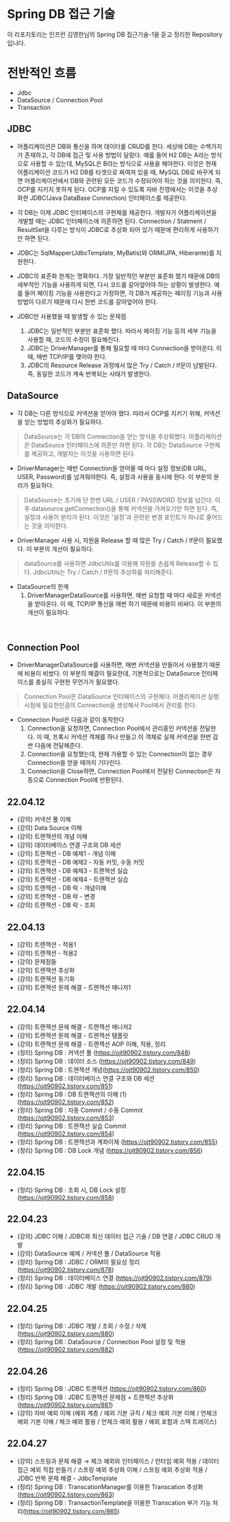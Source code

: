 # Spring DB 접근 기술
이 리포지토리는 인프런 김영한님의 Spring DB 접근기술-1을 듣고 정리한 Repository입니다.

# 전반적인 흐름
- Jdbc
- DataSource / Connection Pool
- Transaction


## JDBC
- 어플리케이션은 DB와 통신을 하며 데이터를 CRUD를 한다. 세상에 DB는 수백가지가 존재하고, 각 DB에 접근 및 사용 방법이 달랐다. 예를 들어 H2 DB는 A라는 방식으로 사용할 수 있는데, MySQL은 B라는 방식으로 사용을 해야한다. 이것은 현재 어플리케이션 코드가 H2 DB를 타겟으로 짜여져 있을 때, MySQL DB로 바꾸게 되면 어플리케이션에서 DB와 관련된 모든 코드가 수정되어야 하는 것을 의미한다. 즉, OCP를 지키지 못하게 된다. OCP를 지킬 수 있도록 자바 진영에서는 이것을 추상화한 JDBC(Java DataBase Connection) 인터페이스를 제공한다. 

- 각 DB는 이제 JDBC 인터페이스의 구현체를 제공한다. 개발자가 어플리케이션을 개발할 때는 JDBC 인터페이스에 의존하면 된다. Connection / Statment / ResultSet을 다루는 방식이 JDBC로 추상화 되어 있기 때문에 편리하게 사용하기만 하면 된다. 

- JDBC는 SqlMapper(JdbcTemplate, MyBatis)와 ORM(JPA, Hiberante)를 지원한다.

- JDBC의 표준화 한계는 명확하다. 가장 일반적인 부분만 표준화 했기 때문에 DB의 세부적인 기능을 사용하게 되면, 다시 코드를 갈아엎어야 하는 상황이 발생한다. 예를 들어 페이징 기능을 사용한다고 가정하면, 각 DB가 제공하는 페이징 기능과 사용방법이 다르기 때문에 다시 한번 코드를 갈아엎어야 한다. 

- JDBC만 사용했을 때 발생할 수 있는 문제점
  1. JDBC는 일반적인 부분만 표준화 했다. 따라서 페이징 기능 등의 세부 기능을 사용할 때, 코드의 수정이 필요해진다.
  2. JDBC는 DriverManager를 통해 필요할 때 마다 Connection을 받아온다. 이 때, 매번 TCP/IP를 맺어야 한다.
  3. JDBC의 Resource Release 과정에서 많은 Try / Catch / If문이 남발된다. 즉, 동일한 코드가 계속 반복되는 사태가 발생한다. 


## DataSource
- 각 DB는 다른 방식으로 커넥션을 얻어야 했다. 따라서 OCP를 지키기 위해, 커넥션을 얻는 방법의 추상화가 필요하다. </br>
> DataSource는 각 DB의 Connection을 얻는 방식을 추상화했다. 어플리케이션은 DataSource 인터페이스에 의존만 하면 된다. 각 DB는 DataSource 구현체를 제공하고, 개발자는 이것을 사용하면 된다.


- DriverManager는 매번 Connection을 얻어올 때 마다 설정 정보(DB URL, USER, Password)를 넘겨줘야한다. 즉, 설정과 사용을 동시에 한다. 이 부분의 분리가 필요하다.
> DataSource는 초기에 단 한번 URL / USER / PASSWORD 정보를 넘긴다. 이후 datasource.getConnection()을 통해 커넥션을 가져오기만 하면 된다. 즉, 설정과 사용이 분리가 된다. 이것은 '설정'과 관련된 변경 포인트가 하나로 줄어드는 것을 의미한다. 


- DriverManager 사용 시, 자원을 Release 할 때 많은 Try / Catch / If문이 필요했다. 이 부분의 개선이 필요하다. </br>
> dataSource를 사용하면 JdbcUtils를 이용해 자원을 손쉽게 Release할 수 있다. JdbcUtils는 Try / Catch / If문의 추상화를 처리해준다. 


- DataSource의 한계
  1. DriverManagerDataSource를 사용하면, 매번 요청할 때 마다 새로운 커넥션을 받아온다. 이 때, TCP/IP 통신을 매번 하기 때문에 비용이 비싸다. 이 부분의 개선이 필요하다. 
</br>

## Connection Pool
- DriverManagerDataSource를 사용하면, 매번 커넥션을 만들어서 사용했기 때문에 비용이 비쌌다. 이 부분의 해결이 필요한데, 기본적으로는 DataSource 인터페이스를 충실히 구현한 무언가가 필요했다. 
> Connection Pool은 DataSource 인터페이스의 구현체다. 어플리케이션 실행 시점에 필요한만큼의 Connection을 생성해서 Pool에서 관리를 한다.


- Connection Pool은 다음과 같이 동작한다
  1. Connection을 요청하면, Connection Pool에서 관리중인 커넥션을 전달한다. 이 때, 프록시 커넥션 객체를 하나 만들고 이 객체로 실제 커넥션을 한번 감싼 다음에 전달해준다. 
  2. Connection을 요청했는데, 현재 가용할 수 있는 Connection이 없는 경우 Connection을 얻을 때까지 기다린다.
  3. Connection을 Close하면, Connection Pool에서 전달된 Connection은 자동으로 Connection Pool에 반환된다. 



## 22.04.12 
+ (강의) 커넥션 풀 이해
+ (강의) Data Source 이해
+ (강의) 트랜잭션의 개념 이해
+ (강의) 데이터베이스 연결 구조와 DB 세션 
+ (강의) 트랜잭션 - DB 예제1 - 개념 이해 
+ (강의) 트랜잭션 - DB 예제2 - 자동 커밋, 수동 커밋
+ (강의) 트랜잭션 - DB 예제3 - 트랜잭션 실습
+ (강의) 트랜잭션 - DB 예제4 - 트랜잭션 실습
+ (강의) 트랜잭션 - DB 락 - 개념이해
+ (강의) 트랜잭션 - DB 락 - 변경
+ (강의) 트랜잭션 - DB 락 - 조회


## 22.04.13
+ (강의) 트랜잭션 - 적용1
+ (강의) 트랜잭션 - 적용2
+ (강의) 문제점들
+ (강의) 트랜잭션 추상화
+ (강의) 트랜잭션 동기화
+ (강의) 트랜잭션 문제 해결 - 트랜잭션 매니저1


## 22.04.14
+ (강의) 트랜잭션 문제 해결 - 트랜잭션 매니저2
+ (강의) 트랜잭션 문제 해결 - 트랜잭션 템플릿
+ (강의) 트랜잭션 문제 해결 - 트랜잭션 AOP 이해, 적용, 정리
+ (정리) Spring DB : 커넥션 풀 (https://ojt90902.tistory.com/848)
+ (정리) Spring DB : 데이터 소스 (https://ojt90902.tistory.com/849)
+ (정리) Spring DB : 트랜잭션 개념(https://ojt90902.tistory.com/850)
+ (정리) Spring DB : 데이터베이스 연결 구조와 DB 세션(https://ojt90902.tistory.com/851)
+ (정리) Spring DB : DB 트랜잭션의 이해 (1) (https://ojt90902.tistory.com/852)
+ (정리) Spring DB : 자동 Commit / 수동 Commit (https://ojt90902.tistory.com/853)
+ (정리) Spring DB : 트랜잭션 실습 Commit (https://ojt90902.tistory.com/854)
+ (정리) Spring DB : 트랜잭션과 계좌이체 (https://ojt90902.tistory.com/855)
+ (정리) Spring DB : DB Lock 개념 (https://ojt90902.tistory.com/856)

## 22.04.15
+ (정리) Spring DB : 조회 시, DB Lock 설정  (https://ojt90902.tistory.com/858)


## 22.04.23
+ (강의) JDBC 이해 / JDBC와 최신 데이터 접근 기술 / DB 연결 / JDBC CRUD 개발
+ (강의) DataSource 예제 / 커넥션 풀 / DataSource 적용 
+ (정리) Spring DB : JDBC / ORM의 필요성 정리(https://ojt90902.tistory.com/878)
+ (정리) Spring DB : 데이터베이스 연결 (https://ojt90902.tistory.com/879)
+ (정리) Spring DB : JDBC 개발 (https://ojt90902.tistory.com/880)

## 22.04.25
+ (정리) Spring DB : JDBC 개발 / 조회 / 수정 / 삭제 (https://ojt90902.tistory.com/880)
+ (정리) Spring DB : DataSource / Connection Pool 설정 및 적용(https://ojt90902.tistory.com/882)

## 22.04.26
+ (정리) Spring DB : JDBC 트랜잭션  (https://ojt90902.tistory.com/860)
+ (정리) Spring DB : JDBC 트랜잭션 문제점 + 트랜잭션 추상화  (https://ojt90902.tistory.com/861)
+ (강의) 자바 예외 이해 (예외 계층 / 예외 기본 규칙 / 체크 예외 기본 이해 / 언체크 예외 기본 이해 / 체크 예외 활용 / 언체크 예외 활용 / 예외 포함과 스택 트레이스)

## 22.04.27
+ (강의) 스프링과 문제 해결 → 체크 예외와 인터페이스 / 런타임 예외 적용 / 데이터 접근 예외 직접 만들기 / 스프링 예외 추상화 이해 / 스프링 예외 추상화 적용 / JDBC 반복 문제 해결 - JdbcTemplate
+ (정리) Spring DB : TranscationManager를 이용한 Transcation 추상화(https://ojt90902.tistory.com/863)
+ (정리) Spring DB : TransactionTemplate을 이용한 Transcation 부가 기능 처리(https://ojt90902.tistory.com/865)
